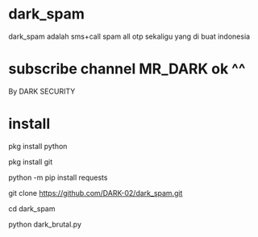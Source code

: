 # dark_spam
dark_spam adalah sms+call spam all otp sekaligu yang di buat indonesia

# subscribe channel MR_DARK ok ^^
By DARK SECURITY

# install
pkg install python

pkg install git

python -m pip install requests

git clone https://github.com/DARK-02/dark_spam.git

cd dark_spam

python dark_brutal.py
